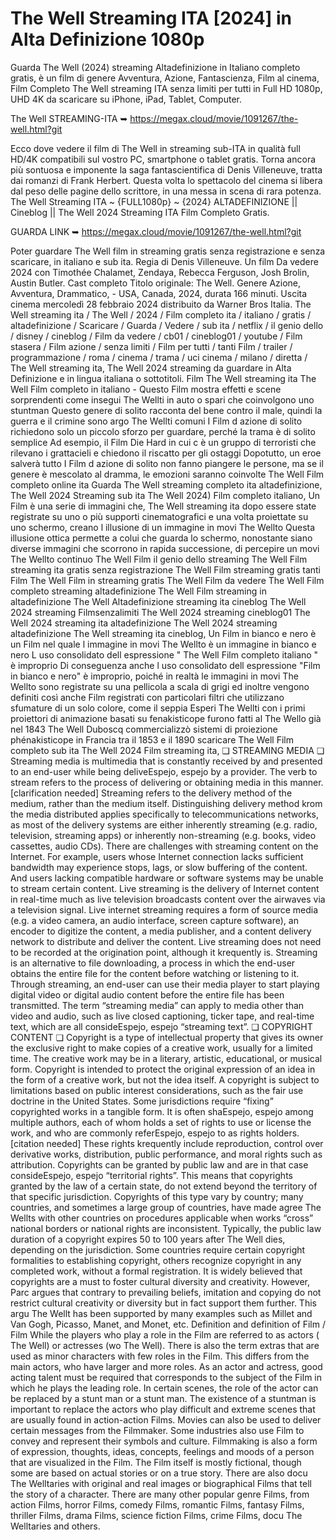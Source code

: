 # The Well Streaming ITA [2024] in Alta Definizione 1080p

Guarda The Well (2024) streaming Altadefinizione in Italiano completo gratis, è un film di genere Avventura, Azione, Fantascienza, Film al cinema, Film Completo The Well streaming ITA senza limiti per tutti in Full HD 1080p, UHD 4K da scaricare su iPhone, iPad, Tablet, Computer.

The Well STREAMING-ITA ➥ https://megax.cloud/movie/1091267/the-well.html?git

Ecco dove vedere il film di The Well in streaming sub-ITA in qualità full HD/4K compatibili sul vostro PC, smartphone o tablet gratis. Torna ancora più sontuosa e imponente la saga fantascientifica di Denis Villeneuve, tratta dai romanzi di Frank Herbert. Questa volta lo spettacolo del cinema si libera dal peso delle pagine dello scrittore, in una messa in scena di rara potenza. The Well Streaming ITA ~ {FULL1080p} ~ {2024} ALTADEFINIZIONE || Cineblog || The Well 2024 Streaming ITA Film Completo Gratis. 

GUARDA LINK ➥ https://megax.cloud/movie/1091267/the-well.html?git

Poter guardare The Well film in streaming gratis senza registrazione e senza scaricare, in italiano e sub ita. Regia di Denis Villeneuve. Un film Da vedere 2024 con Timothée Chalamet, Zendaya, Rebecca Ferguson, Josh Brolin, Austin Butler. Cast completo Titolo originale: The Well. Genere Azione, Avventura, Drammatico, - USA, Canada, 2024, durata 166 minuti. Uscita cinema mercoledì 28 febbraio 2024 distribuito da Warner Bros Italia. The Well streaming ita / The Well / 2024 / Film completo ita / italiano / gratis / altadefinizione / Scaricare / Guarda / Vedere / sub ita / netflix / il genio dello / disney / cineblog / Film da vedere / cb01 / cineblog01 / youtube / Film stasera / Film azione / senza limiti / Film per tutti / tanti Film / trailer / programmazione / roma / cinema / trama / uci cinema / milano / diretta / The Well streaming ita, The Well 2024 streaming da guardare in Alta Definizione e in lingua italiana o sottotitoli. Film The Well streaming ita The Well Film completo in italiano - Questo Film mostra effetti e scene sorprendenti come insegui The Wellti in auto o spari che coinvolgono uno stuntman Questo genere di solito racconta del bene contro il male, quindi la guerra e il crimine sono argo The Wellti comuni I Film d azione di solito richiedono solo un piccolo sforzo per guardare, perché la trama è di solito semplice Ad esempio, il Film Die Hard in cui c è un gruppo di terroristi che rilevano i grattacieli e chiedono il riscatto per gli ostaggi Dopotutto, un eroe salverà tutto I Film d azione di solito non fanno piangere le persone, ma se il genere è mescolato al dramma, le emozioni saranno coinvolte The Well Film completo online ita Guarda The Well streaming completo ita altadefinizione, The Well 2024 Streaming sub ita The Well 2024) Film completo italiano, Un Film è una serie di immagini che, The Well streaming ita dopo essere state registrate su uno o più supporti cinematografici e una volta proiettate su uno schermo, creano l illusione di un immagine in movi The Wellto Questa illusione ottica permette a colui che guarda lo schermo, nonostante siano diverse immagini che scorrono in rapida successione, di percepire un movi The Wellto continuo The Well Film il genio dello streaming The Well Film streaming ita gratis senza registrazione The Well Film streaming gratis tanti Film The Well Film in streaming gratis The Well Film da vedere The Well Film completo streaming altadefinizione The Well Film streaming in altadefinizione The Well Altadefinizione streaming ita cineblog The Well 2024 streaming Filmsenzalimiti The Well 2024 streaming cineblog01 The Well 2024 streaming ita altadefinizione The Well 2024 streaming altadefinizione The Well streaming ita cineblog, Un Film in bianco e nero è un Film nel quale l immagine in movi The Wellto è un immagine in bianco e nero L uso consolidato dell espressione " The Well Film completo italiano " è improprio Di conseguenza anche l uso consolidato dell espressione "Film in bianco e nero" è improprio, poiché in realtà le immagini in movi The Wellto sono registrate su una pellicola a scala di grigi ed inoltre vengono definiti così anche Film registrati con particolari filtri che utilizzano sfumature di un solo colore, come il seppia Esperi The Wellti con i primi proiettori di animazione basati su fenakisticope furono fatti al The Wello già nel 1843 The Well Duboscq commercializzò sistemi di proiezione phénakisticope in Francia tra il 1853 e il 1890 scaricare The Well Film completo sub ita The Well 2024 Film streaming ita, ❏ STREAMING MEDIA ❏ Streaming media is multimedia that is constantly received by and presented to an end-user while being deliveEspejo, espejo by a provider. The verb to stream refers to the process of delivering or obtaining media in this manner.[clarification needed] Streaming refers to the delivery method of the medium, rather than the medium itself. Distinguishing delivery method krom the media distributed applies specifically to telecommunications networks, as most of the delivery systems are either inherently streaming (e.g. radio, television, streaming apps) or inherently non-streaming (e.g. books, video cassettes, audio CDs). There are challenges with streaming content on the Internet. For example, users whose Internet connection lacks sufficient bandwidth may experience stops, lags, or slow buffering of the content. And users lacking compatible hardware or software systems may be unable to stream certain content. Live streaming is the delivery of Internet content in real-time much as live television broadcasts content over the airwaves via a television signal. Live internet streaming requires a form of source media (e.g. a video camera, an audio interface, screen capture software), an encoder to digitize the content, a media publisher, and a content delivery network to distribute and deliver the content. Live streaming does not need to be recorded at the origination point, although it krequently is. Streaming is an alternative to file downloading, a process in which the end-user obtains the entire file for the content before watching or listening to it. Through streaming, an end-user can use their media player to start playing digital video or digital audio content before the entire file has been transmitted. The term “streaming media” can apply to media other than video and audio, such as live closed captioning, ticker tape, and real-time text, which are all consideEspejo, espejo “streaming text”. ❏ COPYRIGHT CONTENT ❏ Copyright is a type of intellectual property that gives its owner the exclusive right to make copies of a creative work, usually for a limited time. The creative work may be in a literary, artistic, educational, or musical form. Copyright is intended to protect the original expression of an idea in the form of a creative work, but not the idea itself. A copyright is subject to limitations based on public interest considerations, such as the fair use doctrine in the United States. Some jurisdictions require “fixing” copyrighted works in a tangible form. It is often shaEspejo, espejo among multiple authors, each of whom holds a set of rights to use or license the work, and who are commonly referEspejo, espejo to as rights holders.[citation needed] These rights krequently include reproduction, control over derivative works, distribution, public performance, and moral rights such as attribution. Copyrights can be granted by public law and are in that case consideEspejo, espejo “territorial rights”. This means that copyrights granted by the law of a certain state, do not extend beyond the territory of that specific jurisdiction. Copyrights of this type vary by country; many countries, and sometimes a large group of countries, have made agree The Wellts with other countries on procedures applicable when works “cross” national borders or national rights are inconsistent. Typically, the public law duration of a copyright expires 50 to 100 years after The Well dies, depending on the jurisdiction. Some countries require certain copyright formalities to establishing copyright, others recognize copyright in any completed work, without a formal registration. It is widely believed that copyrights are a must to foster cultural diversity and creativity. However, Parc argues that contrary to prevailing beliefs, imitation and copying do not restrict cultural creativity or diversity but in fact support them further. This argu The Wellt has been supported by many examples such as Millet and Van Gogh, Picasso, Manet, and Monet, etc. Definition and definition of Film / Film While the players who play a role in the Film are referred to as actors ( The Well) or actresses (wo The Well). There is also the term extras that are used as minor characters with few roles in the Film. This differs from the main actors, who have larger and more roles. As an actor and actress, good acting talent must be required that corresponds to the subject of the Film in which he plays the leading role. In certain scenes, the role of the actor can be replaced by a stunt man or a stunt man. The existence of a stuntman is important to replace the actors who play difficult and extreme scenes that are usually found in action-action Films. Movies can also be used to deliver certain messages from the Filmmaker. Some industries also use Film to convey and represent their symbols and culture. Filmmaking is also a form of expression, thoughts, ideas, concepts, feelings and moods of a person that are visualized in the Film. The Film itself is mostly fictional, though some are based on actual stories or on a true story. There are also docu The Welltaries with original and real images or biographical Films that tell the story of a character. There are many other popular genre Films, from action Films, horror Films, comedy Films, romantic Films, fantasy Films, thriller Films, drama Films, science fiction Films, crime Films, docu The Welltaries and others.
